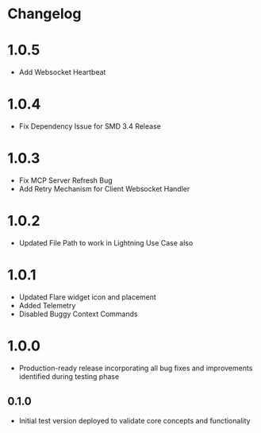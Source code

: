 # Changelog

<!-- <START NEW CHANGELOG ENTRY> -->

<!-- <END NEW CHANGELOG ENTRY> -->

# 1.0.5
- Add Websocket Heartbeat

# 1.0.4
- Fix Dependency Issue for SMD 3.4 Release

# 1.0.3
- Fix MCP Server Refresh Bug
- Add Retry Mechanism for Client Websocket Handler

# 1.0.2
- Updated File Path to work in Lightning Use Case also

# 1.0.1
- Updated Flare widget icon and placement
- Added Telemetry
- Disabled Buggy Context Commands

# 1.0.0
- Production-ready release incorporating all bug fixes and improvements identified during testing phase

## 0.1.0
- Initial test version deployed to validate core concepts and functionality